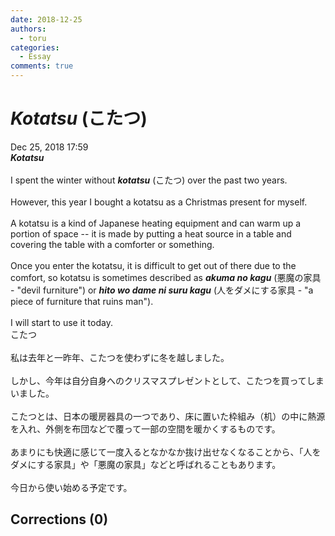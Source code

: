 ```yaml
---
date: 2018-12-25
authors:
  - toru
categories:
  - Essay
comments: true
---
```


# <strong><em>Kotatsu</strong></em> (こたつ)
<div class="date">Dec 25, 2018 17:59</div>
<div id="post"><div id="body_show_ori">
<strong><em>Kotatsu</strong></em><br/><br/>I spent the winter without <strong><em>kotatsu</em></strong> (こたつ) over the past two years.<br/><br/>However, this year I bought a kotatsu as a Christmas present for myself.<br/><br/>A kotatsu is a kind of Japanese heating equipment and can warm up a portion of space -- it is made by putting a heat source in a table and covering the table with a comforter or something.<br/><br/>Once you enter the kotatsu, it is difficult to get out of there due to the comfort, so kotatsu is sometimes described as <strong><em>akuma no kagu</em></strong> (悪魔の家具 - "devil furniture") or <strong><em>hito wo dame ni suru kagu</em></strong> (人をダメにする家具 - "a piece of furniture that ruins man").<br/><br/>I will start to use it today.
</div></div>

<!-- more -->

<div id="post_ja"><div id="body_show_mo">
こたつ<br/><br/>私は去年と一昨年、こたつを使わずに冬を越しました。<br/><br/>しかし、今年は自分自身へのクリスマスプレゼントとして、こたつを買ってしまいました。<br/><br/>こたつとは、日本の暖房器具の一つであり、床に置いた枠組み（机）の中に熱源を入れ、外側を布団などで覆って一部の空間を暖かくするものです。<br/><br/>あまりにも快適に感じて一度入るとなかなか抜け出せなくなることから、「人をダメにする家具」や「悪魔の家具」などと呼ばれることもあります。<br/><br/>今日から使い始める予定です。
</div></div>

## Corrections (0)

